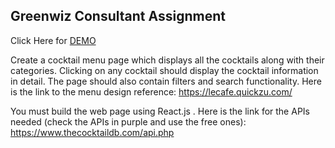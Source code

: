 ##  Greenwiz Consultant Assignment
Click Here for [DEMO](http://greenwiz.sahilks.in/)

Create a cocktail menu page which displays all the cocktails along with their categories. Clicking on any cocktail should display the cocktail information in detail. The page should also contain filters and search functionality.
Here is the link to the menu design reference: https://lecafe.quickzu.com/

You must build the web page using React.js . Here is the link for the APIs needed (check the APIs in purple and use the free ones): https://www.thecocktaildb.com/api.php
